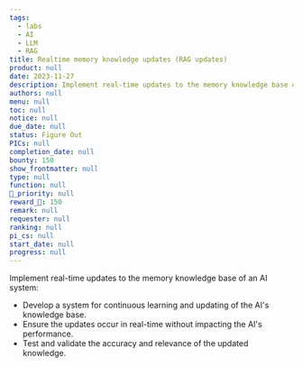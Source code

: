 ```yaml
---
tags: 
  - labs
  - AI
  - LLM
  - RAG
title: Realtime memory knowledge updates (RAG updates)
product: null
date: 2023-11-27
description: Implement real-time updates to the memory knowledge base of an AI system.
authors: null
menu: null
toc: null
notice: null
due_date: null
status: Figure Out
PICs: null
completion_date: null
bounty: 150
show_frontmatter: null
type: null
function: null
🔺_priority: null
reward_🧊: 150
remark: null
requester: null
ranking: null
pi_cs: null
start_date: null
progress: null
---
```


Implement real-time updates to the memory knowledge base of an AI system:

* Develop a system for continuous learning and updating of the AI's knowledge base.
* Ensure the updates occur in real-time without impacting the AI's performance.
* Test and validate the accuracy and relevance of the updated knowledge.